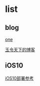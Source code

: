 # list

## blog

[one](http://one9398.com)

[玉令天下的博客](http://yulingtianxia.com)


## iOS10

[iOS10部署参考](http://help.apple.com/deployment/ios/#/ior5d40635d0)

